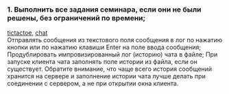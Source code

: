 ### 1. Выполнить все задания семинара, если они не были решены, без ограничений по времени; <br>
[tictactoe](https://github.com/Antonyo891/JDK/tree/master/src/TicTacToe), [chat](https://github.com/Antonyo891/JDK/tree/master/src/server) <br>
Отправлять сообщения из текстового поля сообщения в лог
по нажатию кнопки или по нажатию клавиши Enter на поле ввода сообщения;
Продублировать импровизированный лог (историю) чата в файле;
При запуске клиента чата заполнять поле истории из файла, если он существует. Обратите внимание, что чаще всего история сообщений хранится на сервере
и заполнение истории чата лучше делать при соединении с сервером, а не при открытии окна клиента.
